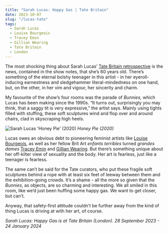```yaml
---
title: "Sarah Lucas: Happy Gas | Tate Britain"
date: 2023-10-07
slug: "/lucas-tate"
tags:
  - Sarah Lucas 
  - Louise Bourgeois
  - Tracey Emin
  - Gillian Wearing
  - Tate Britain
  - London 
---
```


The most shocking thing about Sarah Lucas’ [Tate Britain retrospective](https://www.tate.org.uk/whats-on/tate-britain/sarah-lucas) is the news, contained in the show notes, that she’s 60 years old. There’s something of the eternal bolshy teenager in this artist - in her eyeroll-inducing earnestness and sledgehammer literal-mindedness on one hand, but, on the other, in her vim and vigour, her sincerity and charm.

My favourite of the show’s four rooms was the parade of *Bunnies,* which Lucas has been making since the 1990s. “It turns out, surprisingly you may think, that a saggy tit is very expressive,” the artist says. Mainly using tights filled with stuffing, these soft sculptures wind and flop over and around chairs, clad in skyscraping high heels. 

![Sarah Lucas 'Honey Pie' (2020)](/lucas-tate-1.jpg)
*Honey Pie (2020)*

Lucas owes an obvious debt to pioneering feminist artists like [Louise Bourgeois](https://artangled.com/tags/louise-bourgeois/), as well as her fellow Brit Art *enfants terribles* turned *grandes dames* [Tracey Emin](https://artangled.com/tags/tracey-emin/) and [Gillian Wearing](https://artangled.com/tags/gillian-wearing/). But there’s something unique about her off-kilter view of sexuality and the body. Her art is fearless, just like a teenager is fearless.

The same can’t be said for the Tate curators, who put these fragile soft sculptures behind a rope with at least six feet of leeway between them and the exhibition-going crowds. It’s a shame - all the more so given that the *Bunnies*, as objects, are so charming and interesting. We all smiled in this room, like we’d just been huffing some happy gas. We want to get closer, but can’t.

Anyway, that safety-first attitude couldn’t be further away from the kind of thing Lucas is driving at with her art, of course. 

*Sarah Lucas: Happy Gas is at Tate Britain (London). 28 September 2023 - 24 January 2024*

